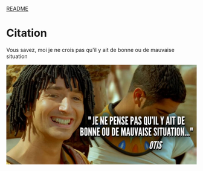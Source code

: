 [README](README.md)

# Citation

Vous savez, moi je ne crois pas qu'il y ait de bonne ou de mauvaise situation

![Citation Otis](images/otis-citation.jpg)